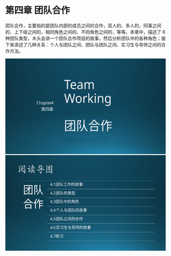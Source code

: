 
# 第四章 团队合作

团队合作，主要指的是团队内部的成员之间的合作，双人的、多人的，同事之间的、上下级之间的，相同角色之间的、不同角色之间的，等等。本章中，描述了 6 种团队类型，木头会讲一个团队合作项目的故事，然后分析团队中的各种角色；接下来讲述了几种关系：个人与团队之间、团队与团队之间、实习生与导师之间的合作方法。

<img src="img/Slide1.SVG" height=300/>

<img src="img/Slide2.SVG" height=300/>

